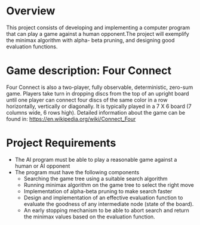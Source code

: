 # Overview
This project consists of developing and implementing a computer program that can play a
game against a human opponent.The project will exemplify the minimax algorithm with alpha-
beta pruning, and designing good evaluation functions.

# Game description: Four Connect
Four Connect is also a two-player, fully observable, deterministic, zero-sum game. Players
take turn in dropping discs from the top of an upright board until one player can connect
four discs of the same color in a row horizontally, vertically or diagonally. It is typically
played in a 7 X 6 board (7 columns wide, 6 rows high). Detailed information about the
game can be found in: https://en.wikipedia.org/wiki/Connect_Four

# Project Requirements
- The AI program must be able to play a reasonable game against a human or AI opponent
- The program must have the following components
  - Searching the game tree using a suitable search algorithm
  - Running minimax algorithm on the game tree to select the right move
  - Implementation of alpha-beta pruning to make search faster
  - Design and implementation of an effective evaluation function to evaluate the
    goodness of any intermediate node (state of the board).
  - An early stopping mechanism to be able to abort search and return the minimax
    values based on the evaluation function.
